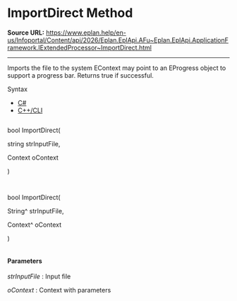 # ImportDirect Method

**Source URL:** https://www.eplan.help/en-us/Infoportal/Content/api/2026/Eplan.EplApi.AFu~Eplan.EplApi.ApplicationFramework.IExtendedProcessor~ImportDirect.html

---

Imports the file to the system EContext may point to an EProgress object to support a progress bar. Returns true if successful.

Syntax

- [C#](#i-syntax-CS)
- [C++/CLI](#i-syntax-CPP2005)

```
```
bool ImportDirect( 

   string strInputFile,

   Context oContext

)
```
```

```
```
bool ImportDirect( 

   String^ strInputFile,

   Context^ oContext

)
```
```

#### Parameters

*strInputFile*
:   Input file

*oContext*
:   Context with parameters
